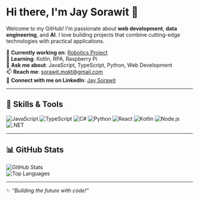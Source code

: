# Hi there, I'm Jay Sorawit 👋

Welcome to my GitHub! I'm passionate about **web development**, **data engineering**, and **AI**. I love building projects that combine cutting-edge technologies with practical applications.  

🔭 **Currently working on**: [Robotics Project](https://github.com/JaySorawit/SyncTech-Robotics)  
🌱 **Learning**: Kotlin, RPA, Raspberry Pi  
💬 **Ask me about**: JavaScript, TypeScript, Python, Web Development  
📫 **Reach me**: [sorawit.mokt@gmail.com](mailto:sorawit.mokt@gmail.com)  
📍 **Connect with me on LinkedIn**: [Jay Sorawit](https://www.linkedin.com/in/sorawit-jj/)

---

## 🧰 Skills & Tools
![JavaScript](https://img.shields.io/badge/-JavaScript-333?style=flat&logo=javascript)  ![TypeScript](https://img.shields.io/badge/-TypeScript-333?style=flat&logo=typescript)  ![C#](https://img.shields.io/badge/-C%23-333?style=flat&logo=csharp)  ![Python](https://img.shields.io/badge/-Python-333?style=flat&logo=python)  ![React](https://img.shields.io/badge/-React-333?style=flat&logo=react)  ![Kotlin](https://img.shields.io/badge/-Kotlin-333?style=flat&logo=kotlin)  ![Node.js](https://img.shields.io/badge/-Node.js-333?style=flat&logo=node.js)  ![.NET](https://img.shields.io/badge/-NET-333?style=flat&logo=.net)  

---

## 📊 GitHub Stats
![GitHub Stats](https://github-readme-stats.vercel.app/api?username=JaySorawit&show_icons=true&theme=radical)  
![Top Languages](https://github-readme-stats.vercel.app/api/top-langs/?username=JaySorawit&layout=compact&theme=radical)

---

✨ _“Building the future with code!”_
